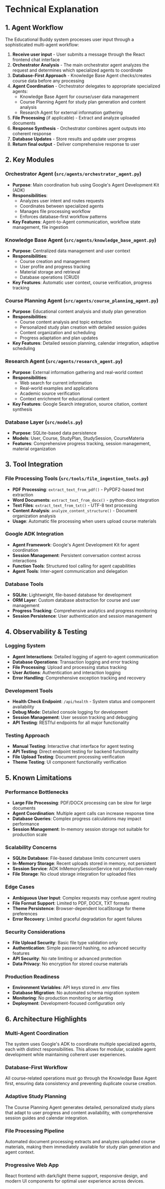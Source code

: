 # Technical Explanation

## 1. Agent Workflow

The Educational Buddy system processes user input through a sophisticated multi-agent workflow:

1. **Receive user input** - User submits a message through the React frontend chat interface
2. **Orchestrator Analysis** - The main orchestrator agent analyzes the request and determines which specialized agents to coordinate
3. **Database-First Approach** - Knowledge Base Agent checks/creates course data before any processing
4. **Agent Coordination** - Orchestrator delegates to appropriate specialized agents:
   - Knowledge Base Agent for course/user data management
   - Course Planning Agent for study plan generation and content analysis
   - Research Agent for external information gathering
5. **File Processing** (if applicable) - Extract and analyze uploaded documents
6. **Response Synthesis** - Orchestrator combines agent outputs into coherent response
7. **Database Updates** - Store results and update user progress
8. **Return final output** - Deliver comprehensive response to user

## 2. Key Modules

### **Orchestrator Agent** (`src/agents/orchestrator_agent.py`)
- **Purpose**: Main coordination hub using Google's Agent Development Kit (ADK)
- **Responsibilities**: 
  - Analyzes user intent and routes requests
  - Coordinates between specialized agents
  - Manages file processing workflow
  - Enforces database-first workflow patterns
- **Key Features**: Agent-to-Agent communication, workflow state management, file ingestion

### **Knowledge Base Agent** (`src/agents/knowledge_base_agent.py`)
- **Purpose**: Centralized data management and user context
- **Responsibilities**:
  - Course creation and management
  - User profile and progress tracking
  - Material storage and retrieval
  - Database operations (CRUD)
- **Key Features**: Automatic user context, course verification, progress tracking

### **Course Planning Agent** (`src/agents/course_planning_agent.py`)
- **Purpose**: Educational content analysis and study plan generation
- **Responsibilities**:
  - Course content analysis and topic extraction
  - Personalized study plan creation with detailed session guides
  - Content organization and scheduling
  - Progress adaptation and plan updates
- **Key Features**: Detailed session planning, calendar integration, adaptive scheduling

### **Research Agent** (`src/agents/research_agent.py`)
- **Purpose**: External information gathering and real-world context
- **Responsibilities**:
  - Web search for current information
  - Real-world examples and applications
  - Academic source verification
  - Context enrichment for educational content
- **Key Features**: Google Search integration, source citation, content synthesis

### **Database Layer** (`src/models.py`)
- **Purpose**: SQLite-based data persistence
- **Models**: User, Course, StudyPlan, StudySession, CourseMateria
- **Features**: Comprehensive progress tracking, session management, material organization

## 3. Tool Integration

### **File Processing Tools** (`src/tools/file_ingestion_tools.py`)
- **PDF Processing**: `extract_text_from_pdf()` - PyPDF2-based text extraction
- **Word Documents**: `extract_text_from_docx()` - python-docx integration
- **Text Files**: `extract_text_from_txt()` - UTF-8 text processing
- **Content Analysis**: `analyze_content_structure()` - Document organization analysis
- **Usage**: Automatic file processing when users upload course materials

### **Google ADK Integration**
- **Agent Framework**: Google's Agent Development Kit for agent coordination
- **Session Management**: Persistent conversation context across interactions
- **Function Tools**: Structured tool calling for agent capabilities
- **Agent Tools**: Inter-agent communication and delegation

### **Database Tools**
- **SQLite**: Lightweight, file-based database for development
- **ORM Layer**: Custom database abstraction for course and user management
- **Progress Tracking**: Comprehensive analytics and progress monitoring
- **Session Persistence**: User authentication and session management

## 4. Observability & Testing

### **Logging System**
- **Agent Interactions**: Detailed logging of agent-to-agent communication
- **Database Operations**: Transaction logging and error tracking
- **File Processing**: Upload and processing status tracking
- **User Actions**: Authentication and interaction logging
- **Error Handling**: Comprehensive exception tracking and recovery

### **Development Tools**
- **Health Check Endpoint**: `/api/health` - System status and component availability
- **Debug Mode**: Detailed console logging for development
- **Session Management**: User session tracking and debugging
- **API Testing**: RESTful endpoints for all major functionality

### **Testing Approach**
- **Manual Testing**: Interactive chat interface for agent testing
- **API Testing**: Direct endpoint testing for backend functionality
- **File Upload Testing**: Document processing verification
- **Theme Testing**: UI component functionality verification

## 5. Known Limitations

### **Performance Bottlenecks**
- **Large File Processing**: PDF/DOCX processing can be slow for large documents
- **Agent Coordination**: Multiple agent calls can increase response time
- **Database Queries**: Complex progress calculations may impact performance
- **Session Management**: In-memory session storage not suitable for production scale

### **Scalability Concerns**
- **SQLite Database**: File-based database limits concurrent users
- **In-Memory Storage**: Recent uploads stored in memory, not persistent
- **Session Service**: ADK InMemorySessionService not production-ready
- **File Storage**: No cloud storage integration for uploaded files

### **Edge Cases**
- **Ambiguous User Input**: Complex requests may confuse agent routing
- **File Format Support**: Limited to PDF, DOCX, TXT formats
- **Theme Persistence**: Browser-dependent localStorage for theme preferences
- **Error Recovery**: Limited graceful degradation for agent failures

### **Security Considerations**
- **File Upload Security**: Basic file type validation only
- **Authentication**: Simple password hashing, no advanced security features
- **API Security**: No rate limiting or advanced protection
- **Data Privacy**: No encryption for stored course materials

### **Production Readiness**
- **Environment Variables**: API keys stored in .env files
- **Database Migration**: No automated schema migration system
- **Monitoring**: No production monitoring or alerting
- **Deployment**: Development-focused configuration only

## 6. Architecture Highlights

### **Multi-Agent Coordination**
The system uses Google's ADK to coordinate multiple specialized agents, each with distinct responsibilities. This allows for modular, scalable agent development while maintaining coherent user experiences.

### **Database-First Workflow**
All course-related operations must go through the Knowledge Base Agent first, ensuring data consistency and preventing duplicate course creation.

### **Adaptive Study Planning**
The Course Planning Agent generates detailed, personalized study plans that adapt to user progress and content availability, with comprehensive session guides and calendar integration.

### **File Processing Pipeline**
Automated document processing extracts and analyzes uploaded course materials, making them immediately available for study plan generation and agent context.

### **Progressive Web App**
React frontend with dark/light theme support, responsive design, and modern UI components for optimal user experience across devices.
